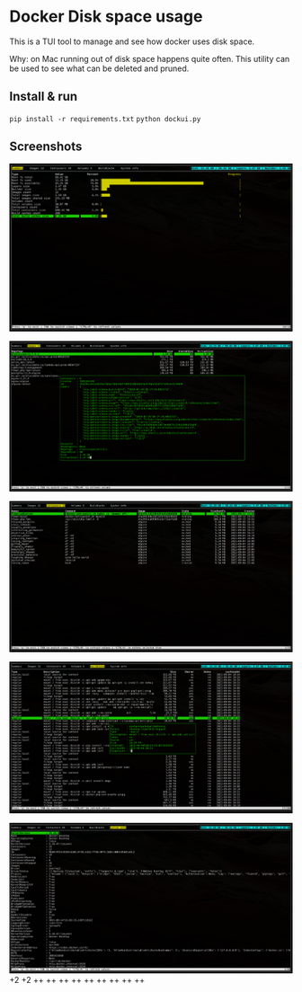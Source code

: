 
# Docker Disk space usage

This is a TUI tool to manage and see how docker uses disk space.

Why: on Mac running out of disk space happens quite often.
This utility can be used to see what can be deleted and pruned.

## Install & run

`pip install -r requirements.txt`
`python dockui.py`

## Screenshots

![](docs/2021-09-14-23-07-52.png)

![](docs/2021-09-14-23-03-25.png)

![](docs/2021-09-14-23-03-43.png)

![](docs/2021-09-14-23-04-52.png)

![](docs/2021-09-14-23-04-03.png)
 +2
 +2
++
++
++
++
++
++
++
++
++
